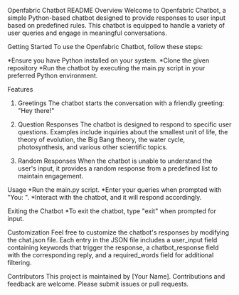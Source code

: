 Openfabric Chatbot README
Overview
Welcome to Openfabric Chatbot, a simple Python-based chatbot designed to provide responses to user input based on predefined rules. This chatbot is equipped to handle a variety of user queries and engage in meaningful conversations.

Getting Started
To use the Openfabric Chatbot, follow these steps:

*Ensure you have Python installed on your system.
*Clone the given repository
*Run the chatbot by executing the main.py script in your preferred Python environment.

Features
1. Greetings
The chatbot starts the conversation with a friendly greeting: "Hey there!"

2. Question Responses
The chatbot is designed to respond to specific user questions. Examples include inquiries about the smallest unit of life, the theory of evolution, the Big Bang theory, the water cycle, photosynthesis, and various other scientific topics.

3. Random Responses
When the chatbot is unable to understand the user's input, it provides a random response from a predefined list to maintain engagement.

Usage
*Run the main.py script.
*Enter your queries when prompted with "You: ".
*Interact with the chatbot, and it will respond accordingly.

Exiting the Chatbot
*To exit the chatbot, type "exit" when prompted for input.

Customization
Feel free to customize the chatbot's responses by modifying the chat.json file. Each entry in the JSON file includes a user_input field containing keywords that trigger the response, a chatbot_response field with the corresponding reply, and a required_words field for additional filtering.

Contributors
This project is maintained by [Your Name].
Contributions and feedback are welcome. Please submit issues or pull requests.